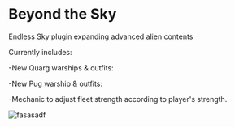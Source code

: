 # Beyond the Sky
 Endless Sky plugin expanding advanced alien contents
 
 Currently includes:
 
 -New Quarg warships & outfits:	
 
 -New Pug warship & outfits:	
 
 -Mechanic to adjust fleet strength according to player's strength.
 
 ![fasasadf](https://user-images.githubusercontent.com/19187937/154310420-669961e4-c76b-4095-8340-bc9b86cfdd3a.PNG)

